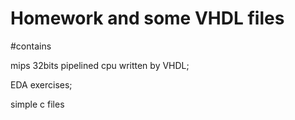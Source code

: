 # Homework and some VHDL files

#contains

mips 32bits pipelined cpu written by VHDL;

EDA exercises;

simple c files
